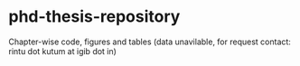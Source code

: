# phd-thesis-repository
Chapter-wise code, figures and tables (data unavilable, for request contact: rintu dot kutum at igib dot in)
